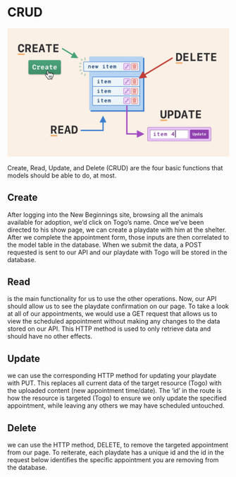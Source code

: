 # CRUD

![CRUD](../assets/CRUD.png)

Create, Read, Update, and Delete (CRUD) are the four basic functions that models should be able to do, at most.

## Create
After logging into the New Beginnings site, browsing all the animals available for adoption, we’d click on Togo’s name. Once we’ve been directed to his show page, we can create a playdate with him at the shelter. After we complete the appointment form, those inputs are then correlated to the model table in the database. When we submit the data, a POST requested is sent to our API and our playdate with Togo will be stored in the database.

## Read
is the main functionality for us to use the other operations. Now, our API should allow us to see the playdate confirmation on our page. To take a look at all of our appointments, we would use a GET request that allows us to view the scheduled appointment without making any changes to the data stored on our API. This HTTP method is used to only retrieve data and should have no other effects.

## Update
 we can use the corresponding HTTP method for updating your playdate with PUT. This replaces all current data of the target resource (Togo) with the uploaded content (new appointment time/date). The ‘id’ in the route is how the resource is targeted (Togo) to ensure we only update the specified appointment, while leaving any others we may have scheduled untouched.

 ## Delete
 we can use the HTTP method, DELETE, to remove the targeted appointment from our page. To reiterate, each playdate has a unique id and the id in the request below identifies the specific appointment you are removing from the database.